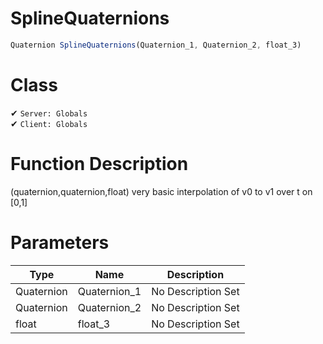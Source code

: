 # SplineQuaternions
```js	
Quaternion SplineQuaternions(Quaternion_1, Quaternion_2, float_3)
```
# Class
✔ `Server: Globals`  
✔ `Client: Globals`  

# Function Description
(quaternion,quaternion,float) very basic interpolation of v0 to v1 over t on [0,1]
# Parameters
Type|Name|Description
--|--|--
Quaternion|Quaternion_1|No Description Set
Quaternion|Quaternion_2|No Description Set
float|float_3|No Description Set
